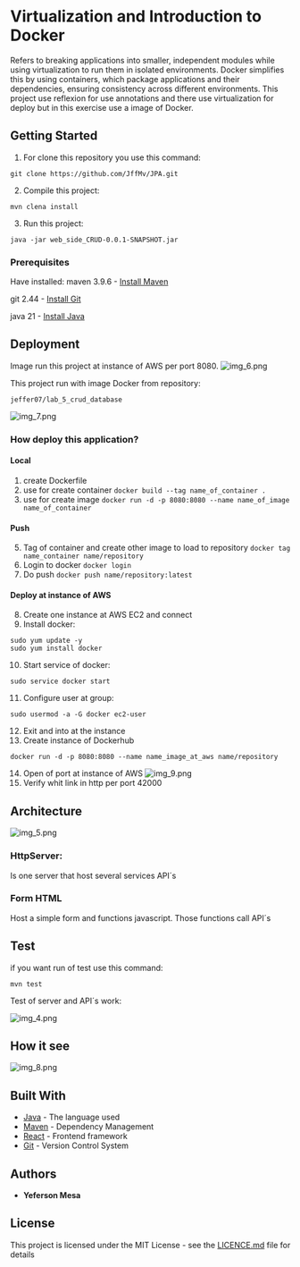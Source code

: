 # Virtualization and Introduction to Docker

Refers to breaking applications into smaller, independent modules while using virtualization to run them in isolated environments. Docker simplifies this by using containers, which package applications and their dependencies, ensuring consistency across different environments.
This project use reflexion for use annotations and there use virtualization for deploy but in
this exercise use a image of Docker.

## Getting Started

1. For clone this repository you use this command:
 ```
 git clone https://github.com/JffMv/JPA.git
 ```
2. Compile this project:
 ```
 mvn clena install
 ```
3. Run this project:

 ```
 java -jar web_side_CRUD-0.0.1-SNAPSHOT.jar

 ```
### Prerequisites

Have installed:
maven 3.9.6 - [Install Maven](https://maven.apache.org/download.cgi#Installation)

git 2.44 - [Install Git](https://git-scm.com/book/en/v2/Getting-Started-Installing-Git)


java 21 - [Install Java](https://www.oracle.com/co/java/technologies/downloads/)

## Deployment

Image run this project at instance of AWS per port 8080.
![img_6.png](pictures_of_readme/img_6.png)

This project run with image Docker from repository:

```
jeffer07/lab_5_crud_database
```
![img_7.png](pictures_of_readme/img_7.png)


### How deploy this application?
#### Local
1. create Dockerfile
2. use for create container ```docker build --tag name_of_container .```
3. use for create image ```docker run -d -p 8080:8080 --name name_of_image name_of_container```
#### Push
5. Tag of container and create other image to load to repository ```docker tag name_container name/repository```
6. Login to docker ```docker login```
7. Do push ```docker push name/repository:latest```

#### Deploy at instance of AWS
8. Create one instance at AWS EC2 and connect
9. Install docker:
```
sudo yum update -y
sudo yum install docker

```
10. Start service of docker:
```
sudo service docker start
```
11. Configure user at group:
```
sudo usermod -a -G docker ec2-user

```
12. Exit and into at the instance
13. Create instance of Dockerhub
```
docker run -d -p 8080:8080 --name name_image_at_aws name/repository
```
14. Open of port at instance of AWS
    ![img_9.png](pictures_of_readme/img_9.png)
15. Verify whit link in http per port 42000

## Architecture
![img_5.png](pictures_of_readme/img_5.png)
### HttpServer:
Is one server that host several services API´s

### Form HTML
Host a simple form and functions javascript. Those functions call API´s

## Test
if you want run of test use this command:
```
mvn test
```
Test of server and API´s work:

![img_4.png](pictures_of_readme/img.png)


## How it see
![img_8.png](pictures_of_readme/img_8.png)

## Built With

* [Java](https://www.java.com/es/) - The language used
* [Maven](https://maven.apache.org/) - Dependency Management
* [React](https://reactjs.org/) - Frontend framework
* [Git](http://git-scm.com/) - Version Control System


## Authors

* **Yeferson Mesa**

## License

This project is licensed under the MIT License - see the [LICENCE.md](LICENCE) file for details


